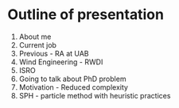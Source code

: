 # Outline of presentation

1. About me
  1. Current job
  2. Previous - RA at UAB
  3. Wind Engineering - RWDI
  4. ISRO
2. Going to talk about PhD problem
  1. Motivation - Reduced complexity
  2. SPH - particle method with heuristic practices
  
